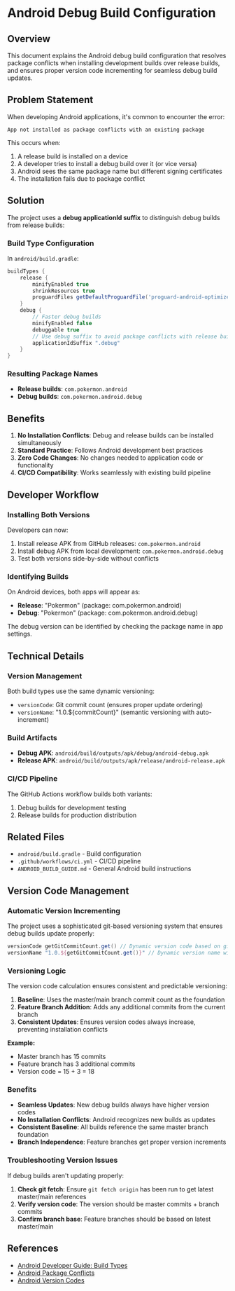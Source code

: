 # Android Debug Build Configuration

## Overview

This document explains the Android debug build configuration that resolves package conflicts when installing development builds over release builds, and ensures proper version code incrementing for seamless debug build updates.

## Problem Statement

When developing Android applications, it's common to encounter the error:
```
App not installed as package conflicts with an existing package
```

This occurs when:
1. A release build is installed on a device
2. A developer tries to install a debug build over it (or vice versa)
3. Android sees the same package name but different signing certificates
4. The installation fails due to package conflict

## Solution

The project uses a **debug applicationId suffix** to distinguish debug builds from release builds:

### Build Type Configuration

In `android/build.gradle`:

```gradle
buildTypes {
    release {
        minifyEnabled true
        shrinkResources true
        proguardFiles getDefaultProguardFile('proguard-android-optimize.txt'), 'proguard-rules.pro'
    }
    debug {
        // Faster debug builds
        minifyEnabled false
        debuggable true
        // Use debug suffix to avoid package conflicts with release builds
        applicationIdSuffix ".debug"
    }
}
```

### Resulting Package Names

- **Release builds**: `com.pokermon.android`
- **Debug builds**: `com.pokermon.android.debug`

## Benefits

1. **No Installation Conflicts**: Debug and release builds can be installed simultaneously
2. **Standard Practice**: Follows Android development best practices
3. **Zero Code Changes**: No changes needed to application code or functionality
4. **CI/CD Compatibility**: Works seamlessly with existing build pipeline

## Developer Workflow

### Installing Both Versions

Developers can now:
1. Install release APK from GitHub releases: `com.pokermon.android`
2. Install debug APK from local development: `com.pokermon.android.debug`
3. Test both versions side-by-side without conflicts

### Identifying Builds

On Android devices, both apps will appear as:
- **Release**: "Pokermon" (package: com.pokermon.android)
- **Debug**: "Pokermon" (package: com.pokermon.android.debug)

The debug version can be identified by checking the package name in app settings.

## Technical Details

### Version Management

Both build types use the same dynamic versioning:
- `versionCode`: Git commit count (ensures proper update ordering)
- `versionName`: "1.0.${commitCount}" (semantic versioning with auto-increment)

### Build Artifacts

- **Debug APK**: `android/build/outputs/apk/debug/android-debug.apk`
- **Release APK**: `android/build/outputs/apk/release/android-release.apk`

### CI/CD Pipeline

The GitHub Actions workflow builds both variants:
1. Debug builds for development testing
2. Release builds for production distribution

## Related Files

- `android/build.gradle` - Build configuration
- `.github/workflows/ci.yml` - CI/CD pipeline
- `ANDROID_BUILD_GUIDE.md` - General Android build instructions

## Version Code Management

### Automatic Version Incrementing

The project uses a sophisticated git-based versioning system that ensures debug builds update properly:

```gradle
versionCode getGitCommitCount.get() // Dynamic version code based on git commit count
versionName "1.0.${getGitCommitCount.get()}" // Dynamic version name with commit count
```

### Versioning Logic

The version code calculation ensures consistent and predictable versioning:

1. **Baseline**: Uses the master/main branch commit count as the foundation
2. **Feature Branch Addition**: Adds any additional commits from the current branch
3. **Consistent Updates**: Ensures version codes always increase, preventing installation conflicts

**Example:**
- Master branch has 15 commits
- Feature branch has 3 additional commits  
- Version code = 15 + 3 = 18

### Benefits

- **Seamless Updates**: New debug builds always have higher version codes
- **No Installation Conflicts**: Android recognizes new builds as updates
- **Consistent Baseline**: All builds reference the same master branch foundation
- **Branch Independence**: Feature branches get proper version increments

### Troubleshooting Version Issues

If debug builds aren't updating properly:

1. **Check git fetch**: Ensure `git fetch origin` has been run to get latest master/main references
2. **Verify version code**: The version should be master commits + branch commits
3. **Confirm branch base**: Feature branches should be based on latest master/main

## References

- [Android Developer Guide: Build Types](https://developer.android.com/studio/build/build-variants#build-types)
- [Android Package Conflicts](https://developer.android.com/guide/topics/manifest/manifest-element#package)
- [Android Version Codes](https://developer.android.com/studio/publish/versioning#versioningsettings)